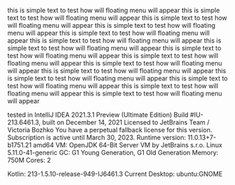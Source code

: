 this is simple text to test how will floating menu will appear
this is simple text to test how will floating menu will appear
this is simple text to test how will floating menu will appear
this is simple text to test how will floating menu will appear
this is simple text to test how will floating menu will appear
this is simple text to test how will floating menu will appear
this is simple text to test how will floating menu will appear
this is simple text to test how will floating menu will appear
this is simple text to test how will floating menu will appear
this is simple text to test how will floating menu will appear
this is simple text to test how will floating menu will appear
this is simple text to test how will floating menu will appear
this is simple text to test how will floating menu will appear
this is simple text to test how will floating menu will appear
this is simple text to test how will floating menu will appear


tested in
IntelliJ IDEA 2021.3.1 Preview (Ultimate Edition)
Build #IU-213.6461.3, built on December 14, 2021
Licensed to JetBrains Team / Victoria Bozhko
You have a perpetual fallback license for this version.
Subscription is active until March 30, 2023.
Runtime version: 11.0.13+7-b1751.21 amd64
VM: OpenJDK 64-Bit Server VM by JetBrains s.r.o.
Linux 5.11.0-41-generic
GC: G1 Young Generation, G1 Old Generation
Memory: 750M
Cores: 2

Kotlin: 213-1.5.10-release-949-IJ6461.3
Current Desktop: ubuntu:GNOME